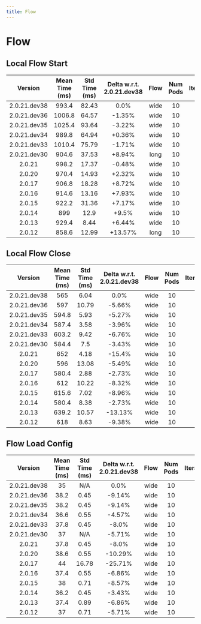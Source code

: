 ```yaml
---
title: Flow
---
```

# Flow

## Local Flow Start

| Version | Mean Time (ms) | Std Time (ms) | Delta w.r.t. 2.0.21.dev38 | Flow | Num Pods | Iterations |
| :---: | :---: | :---: | :---: | :---: | :---: | :---: |
| 2.0.21.dev38 | 993.4 | 82.43 | 0.0% | wide | 10 | 5 |
| 2.0.21.dev36 | 1006.8 | 64.57 | -1.35% | wide | 10 | 5 |
| 2.0.21.dev35 | 1025.4 | 93.64 | -3.22% | wide | 10 | 5 |
| 2.0.21.dev34 | 989.8 | 64.94 | +0.36% | wide | 10 | 5 |
| 2.0.21.dev33 | 1010.4 | 75.79 | -1.71% | wide | 10 | 5 |
| 2.0.21.dev30 | 904.6 | 37.53 | +8.94% | long | 10 | 5 |
| 2.0.21 | 998.2 | 17.37 | -0.48% | wide | 10 | 5 |
| 2.0.20 | 970.4 | 14.93 | +2.32% | wide | 10 | 5 |
| 2.0.17 | 906.8 | 18.28 | +8.72% | wide | 10 | 5 |
| 2.0.16 | 914.6 | 13.16 | +7.93% | wide | 10 | 5 |
| 2.0.15 | 922.2 | 31.36 | +7.17% | wide | 10 | 5 |
| 2.0.14 | 899 | 12.9 | +9.5% | wide | 10 | 5 |
| 2.0.13 | 929.4 | 8.44 | +6.44% | wide | 10 | 5 |
| 2.0.12 | 858.6 | 12.99 | +13.57% | long | 10 | 5 |
## Local Flow Close

| Version | Mean Time (ms) | Std Time (ms) | Delta w.r.t. 2.0.21.dev38 | Flow | Num Pods | Iterations |
| :---: | :---: | :---: | :---: | :---: | :---: | :---: |
| 2.0.21.dev38 | 565 | 6.04 | 0.0% | wide | 10 | 5 |
| 2.0.21.dev36 | 597 | 10.79 | -5.66% | wide | 10 | 5 |
| 2.0.21.dev35 | 594.8 | 5.93 | -5.27% | wide | 10 | 5 |
| 2.0.21.dev34 | 587.4 | 3.58 | -3.96% | wide | 10 | 5 |
| 2.0.21.dev33 | 603.2 | 9.42 | -6.76% | wide | 10 | 5 |
| 2.0.21.dev30 | 584.4 | 7.5 | -3.43% | wide | 10 | 5 |
| 2.0.21 | 652 | 4.18 | -15.4% | wide | 10 | 5 |
| 2.0.20 | 596 | 13.08 | -5.49% | wide | 10 | 5 |
| 2.0.17 | 580.4 | 2.88 | -2.73% | wide | 10 | 5 |
| 2.0.16 | 612 | 10.22 | -8.32% | wide | 10 | 5 |
| 2.0.15 | 615.6 | 7.02 | -8.96% | wide | 10 | 5 |
| 2.0.14 | 580.4 | 8.38 | -2.73% | wide | 10 | 5 |
| 2.0.13 | 639.2 | 10.57 | -13.13% | wide | 10 | 5 |
| 2.0.12 | 618 | 8.63 | -9.38% | wide | 10 | 5 |
## Flow Load Config

| Version | Mean Time (ms) | Std Time (ms) | Delta w.r.t. 2.0.21.dev38 | Flow | Num Pods | Iterations |
| :---: | :---: | :---: | :---: | :---: | :---: | :---: |
| 2.0.21.dev38 | 35 | N/A | 0.0% | wide | 10 | 5 |
| 2.0.21.dev36 | 38.2 | 0.45 | -9.14% | wide | 10 | 5 |
| 2.0.21.dev35 | 38.2 | 0.45 | -9.14% | wide | 10 | 5 |
| 2.0.21.dev34 | 36.6 | 0.55 | -4.57% | wide | 10 | 5 |
| 2.0.21.dev33 | 37.8 | 0.45 | -8.0% | wide | 10 | 5 |
| 2.0.21.dev30 | 37 | N/A | -5.71% | wide | 10 | 5 |
| 2.0.21 | 37.8 | 0.45 | -8.0% | wide | 10 | 5 |
| 2.0.20 | 38.6 | 0.55 | -10.29% | wide | 10 | 5 |
| 2.0.17 | 44 | 16.78 | -25.71% | wide | 10 | 5 |
| 2.0.16 | 37.4 | 0.55 | -6.86% | wide | 10 | 5 |
| 2.0.15 | 38 | 0.71 | -8.57% | wide | 10 | 5 |
| 2.0.14 | 36.2 | 0.45 | -3.43% | wide | 10 | 5 |
| 2.0.13 | 37.4 | 0.89 | -6.86% | wide | 10 | 5 |
| 2.0.12 | 37 | 0.71 | -5.71% | wide | 10 | 5 |

